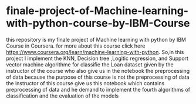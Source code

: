 # finale-project-of-Machine-learning-with-python-course-by-IBM-Course 
this repository is my finale project of Machine learning with python by IBM Course in Coursera. for more about this course click here https://www.coursera.org/learn/machine-learning-with-python.
So,in this project I implement the KNN, Decision tree ,Logitic regression, and Support vector machine algorithme for classifie the Loan dataset given by the instructor of the course who also give us in the notebook the preprocessing of data because the purpose of this course is not the preprocessing of data
the instructor of this course give us this notebook which contains preprocessing of data and he demand to implement the fourth algorithms of classification and the evaluation of the models      
